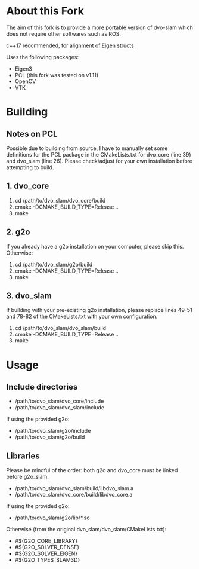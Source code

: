 # About this Fork
The aim of this fork is to provide a more portable version of dvo-slam which does not require other softwares such as ROS.

c++17 recommended, for [alignment of Eigen structs](https://eigen.tuxfamily.org/dox/group__TopicUnalignedArrayAssert.html)

Uses the following packages:

- Eigen3
- PCL (this fork was tested on v1.11)
- OpenCV
- VTK

# Building
## Notes on PCL
Possible due to building from source, I have to manually set some definitions for the PCL package in the CMakeLists.txt for dvo_core (line 39) and dvo_slam (line 26). Please check/adjust for your own installation before attempting to build.

## 1. dvo_core
1. cd /path/to/dvo\_slam/dvo\_core/build
2. cmake -DCMAKE\_BUILD\_TYPE=Release ..
3. make

## 2. g2o
If you already have a g2o installation on your computer, please skip this. Otherwise:

1. cd /path/to/dvo\_slam/g2o/build
2. cmake -DCMAKE\_BUILD\_TYPE=Release ..
3. make

## 3. dvo_slam
If building with your pre-existing g2o installation, please replace lines 49-51 and 78-82 of the CMakeLists.txt with your own configuration.

1. cd /path/to/dvo\_slam/dvo\_slam/build
2. cmake -DCMAKE\_BUILD\_TYPE=Release ..
3. make

# Usage

## Include directories

- /path/to/dvo\_slam/dvo\_core/include
- /path/to/dvo\_slam/dvo\_slam/include

If using the provided g2o:

- /path/to/dvo\_slam/g2o/include
- /path/to/dvo\_slam/g2o/build

## Libraries
Please be mindful of the order: both g2o and dvo\_core must be linked before g2o\_slam.

- /path/to/dvo\_slam/dvo\_slam/build/libdvo\_slam.a
- /path/to/dvo\_slam/dvo\_core/build/libdvo\_core.a

If using the provided g2o:

- /path/to/dvo\_slam/g2o/lib/*.so

Otherwise (from the original dvo\_slam/dvo\_slam/CMakeLists.txt):

- #${G2O\_CORE\_LIBRARY}
- #${G2O\_SOLVER\_DENSE}
- #${G2O\_SOLVER\_EIGEN}
- #${G2O\_TYPES\_SLAM3D}

